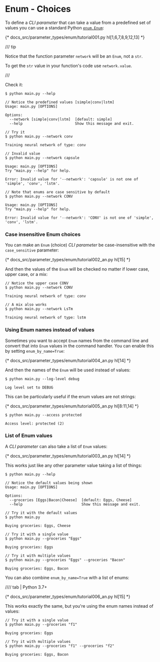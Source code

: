 # Enum - Choices

To define a *CLI parameter* that can take a value from a predefined set of values you can use a standard Python <a href="https://docs.python.org/3/library/enum.html" class="external-link" target="_blank">`enum.Enum`</a>:

{* docs_src/parameter_types/enum/tutorial001.py hl[1,6,7,8,9,12,13] *}

/// tip

Notice that the function parameter `network` will be an `Enum`, not a `str`.

To get the `str` value in your function's code use `network.value`.

///

Check it:

<div class="termy">

```console
$ python main.py --help

// Notice the predefined values [simple|conv|lstm]
Usage: main.py [OPTIONS]

Options:
  --network [simple|conv|lstm]  [default: simple]
  --help                        Show this message and exit.

// Try it
$ python main.py --network conv

Training neural network of type: conv

// Invalid value
$ python main.py --network capsule

Usage: main.py [OPTIONS]
Try "main.py --help" for help.

Error: Invalid value for '--network': 'capsule' is not one of 'simple', 'conv', 'lstm'.

// Note that enums are case sensitive by default
$ python main.py --network CONV

Usage: main.py [OPTIONS]
Try "main.py --help" for help.

Error: Invalid value for '--network': 'CONV' is not one of 'simple', 'conv', 'lstm'.
```

</div>

### Case insensitive Enum choices

You can make an `Enum` (choice) *CLI parameter* be case-insensitive with the `case_sensitive` parameter:

{* docs_src/parameter_types/enum/tutorial002_an.py hl[15] *}

And then the values of the `Enum` will be checked no matter if lower case, upper case, or a mix:

<div class="termy">

```console
// Notice the upper case CONV
$ python main.py --network CONV

Training neural network of type: conv

// A mix also works
$ python main.py --network LsTm

Training neural network of type: lstm
```

</div>

### Using Enum names instead of values

Sometimes you want to accept `Enum` names from the command line and convert
that into `Enum` values in the command handler. You can enable this by setting
`enum_by_name=True`:

{* docs_src/parameter_types/enum/tutorial004_an.py hl[14] *}

And then the names of the `Enum` will be used instead of values:

<div class="termy">

```console
$ python main.py --log-level debug

Log level set to DEBUG
```

</div>

This can be particularly useful if the enum values are not strings:

{* docs_src/parameter_types/enum/tutorial005_an.py hl[8:11,14] *}

```console
$ python main.py --access protected

Access level: protected (2)
```


### List of Enum values

A *CLI parameter* can also take a list of `Enum` values:

{* docs_src/parameter_types/enum/tutorial003_an.py hl[14] *}

This works just like any other parameter value taking a list of things:

<div class="termy">

```console
$ python main.py --help

// Notice the default values being shown
Usage: main.py [OPTIONS]

Options:
  --groceries [Eggs|Bacon|Cheese]  [default: Eggs, Cheese]
  --help                           Show this message and exit.

// Try it with the default values
$ python main.py

Buying groceries: Eggs, Cheese

// Try it with a single value
$ python main.py --groceries "Eggs"

Buying groceries: Eggs

// Try it with multiple values
$ python main.py --groceries "Eggs" --groceries "Bacon"

Buying groceries: Eggs, Bacon
```

</div>

You can also combine `enum_by_name=True` with a list of enums:

//// tab | Python 3.7+

{* docs_src/parameter_types/enum/tutorial006_an.py hl[15] *}

This works exactly the same, but you're using the enum names instead of values:

<div class="termy">

```console
// Try it with a single value
$ python main.py --groceries "f1"

Buying groceries: Eggs

// Try it with multiple values
$ python main.py --groceries "f1" --groceries "f2"

Buying groceries: Eggs, Bacon
```

</div>
